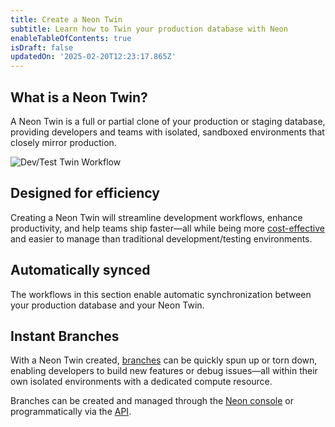 ```yaml
---
title: Create a Neon Twin
subtitle: Learn how to Twin your production database with Neon
enableTableOfContents: true
isDraft: false
updatedOn: '2025-02-20T12:23:17.865Z'
---
```


<CTA title="Explore our dev/test use case" description="Move development and testing to Neon—keep production right where it is.<br/><br/>Read more about our dev/test use case <a href='/docs/use-cases/dev-test'>here</a>." isIntro></CTA>

## What is a Neon Twin?

A Neon Twin is a full or partial clone of your production or staging database, providing developers and teams with isolated, sandboxed environments that closely mirror production.

![Dev/Test Twin Workflow](/use-cases/dev-test-twin-workflow.png)

## Designed for efficiency

Creating a Neon Twin will streamline development workflows, enhance productivity, and help teams ship faster—all while being more [cost-effective](/docs/introduction/pricing-estimation-guide) and easier to manage than traditional development/testing environments.

## Automatically synced

The workflows in this section enable automatic synchronization between your production database and your Neon Twin.

## Instant Branches

With a Neon Twin created, [branches](/docs/introduction/branching) can be quickly spun up or torn down, enabling developers to build new features or debug issues—all within their own isolated environments with a dedicated compute resource.

Branches can be created and managed through the [Neon console](https://console.neon.tech/) or programmatically via the [API](/docs/reference/api-reference).
